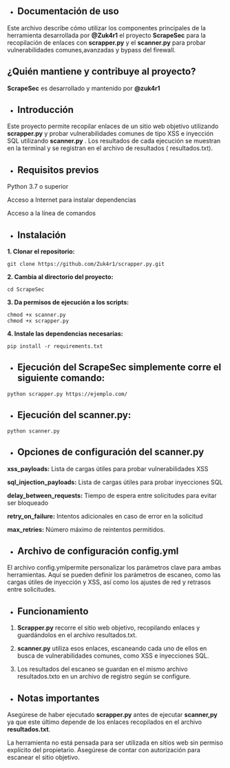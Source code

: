 - ## **Documentación de uso** ##

Este archivo describe cómo utilizar los componentes principales de la herramienta desarrollada por **@Zuk4r1** el proyecto **ScrapeSec** para la recopilación de enlaces con **scrapper.py** y el **scanner.py** para probar vulnerabilidades comunes,avanzadas y bypass del firewall.

## **¿Quién mantiene y contribuye al proyecto?** ##

**ScrapeSec** es desarrollado y mantenido por **@zuk4r1**

- ## **Introducción** ##

Este proyecto permite recopilar enlaces de un sitio web objetivo utilizando **scrapper.py** y probar vulnerabilidades comunes de tipo XSS e inyección SQL utilizando **scanner.py** . Los resultados de cada ejecución se muestran en la terminal y se registran en el archivo de resultados ( resultados.txt).

- ## **Requisitos previos** ##

Python 3.7 o superior

Acceso a Internet para instalar dependencias

Acceso a la línea de comandos

- ## **Instalación** ##

**1. Clonar el repositorio:**
```
git clone https://github.com/Zuk4r1/scrapper.py.git
```

**2. Cambia al directorio del proyecto:**
```
cd ScrapeSec
```

**3. Da permisos de ejecución a los scripts:**
```
chmod +x scanner.py
chmod +x scrapper.py
```


**4. Instale las dependencias necesarias:**
```
pip install -r requirements.txt
```

- ## **Ejecución del ScrapeSec simplemente corre el siguiente comando:** ##
```
python scrapper.py https://ejemplo.com/
```

- ## **Ejecución del scanner.py:** ##
```
python scanner.py
```

- ## **Opciones de configuración del scanner.py** ##

**xss_payloads:** Lista de cargas útiles para probar vulnerabilidades XSS

**sql_injection_payloads:** Lista de cargas útiles para probar inyecciones SQL

**delay_between_requests:** Tiempo de espera entre solicitudes para evitar ser bloqueado

**retry_on_failure:** Intentos adicionales en caso de error en la solicitud

**max_retries:** Número máximo de reintentos permitidos.

- ## **Archivo de configuración config.yml** ##
El archivo config.ymlpermite personalizar los parámetros clave para ambas herramientas. Aquí se pueden definir los parámetros de escaneo, como las cargas útiles de inyección y XSS, así como los ajustes de red y retrasos entre solicitudes.

- ## **Funcionamiento** ##
1. **Scrapper.py** recorre el sitio web objetivo, recopilando enlaces y guardándolos en el archivo resultados.txt.

2. **scanner.py** utiliza esos enlaces, escaneando cada uno de ellos en busca de vulnerabilidades comunes, como XSS e inyecciones SQL.

3. Los resultados del escaneo se guardan en el mismo archivo resultados.txto en un archivo de registro según se configure.

- ## **Notas importantes** ##
  
Asegúrese de haber ejecutado **scrapper.py** antes de ejecutar **scanner,py** ya que este último depende de los enlaces recopilados en el archivo **resultados.txt**.

La herramienta no está pensada para ser utilizada en sitios web sin permiso explícito del propietario. Asegúrese de contar con autorización para escanear el sitio objetivo.
